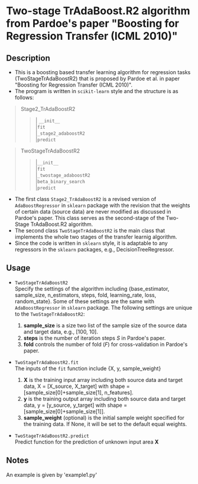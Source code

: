 # Two-stage TrAdaBoost.R2 algorithm from Pardoe's paper "Boosting for Regression Transfer (ICML 2010)"

## Description

* This is a boosting based transfer learning algorithm for regression tasks (TwoStageTrAdaBoostR2) that is proposed by Pardoe et al. in paper "Boosting for Regression Transfer (ICML 2010)". 
* The program is written in `scikit-learn` style and the structure is as follows: <br />
>Stage2_TrAdaBoostR2 <br />
>>| `__init__`<br />
>>|`fit` <br />
>>|`_stage2_adaboostR2`<br />
>>|`predict` <br />

>TwoStageTrAdaBoostR2
>>|`__init__`<br />
>>|`fit`<br />
>>|`_twostage_adaboostR2`<br />
>>|`beta_binary_search`<br />
>>|`predict`

* The first class `Stage2_TrAdaBoostR2` is a revised version of `AdaBoostRegressor` in `sklearn` package with the revision that the weights of certain data (source data) are never modified as discussed in Pardoe's paper. This class serves as the second-stage of the Two-Stage TrAdaBoost.R2 algorithm. 
* The second class `TwoStageTrAdaBoostR2` is the main class that implements the whole two stages of the transfer learnig algorithm. 
* Since the code is written in `sklearn` style, it is adaptable to any regressors in the `sklearn` packages, e.g., DecisionTreeRegressor.

## Usage
* `TwoStageTrAdaBoostR2`<br />
   Specify the settings of the algorithm including {base_estimator, sample_size, n_estimators, steps, fold, learning_rate, loss, random_state}. Some of these settings are the same with `AdaBoostRegressor` in `sklearn` package. The following settings are unique to the `TwoStageTrAdaBoostR2`:
   1. **sample_size** is a size two list of the sample size of the source data and target data, e.g., [100, 10]. 
   2. **steps** is the number of iteration steps *S* in Pardoe's paper. 
   3. **fold** controls the number of fold (*F*) for cross-validation in Pardoe's paper. 

*  `TwoStageTrAdaBoostR2.fit` <br />
   The inputs of the `fit` function include {X, y, sample_weight}
   1. **X** is the training input array including both source data and target data, X = [X_source, X_target] with shape = [sample_size[0]+sample_size[1], n_features]. 
   2. **y** is the training output  array including both source data and target data, y = [y_source, y_target] with shape = [sample_size[0]+sample_size[1]]. 
   3. **sample_weight** (optional) is the initial sample weight specified for the training data. If None, it will be set to the default equal weights. 
* `TwoStageTrAdaBoostR2.predict` <br />
Predict function for the prediction of unknown input area **X**
## Notes
An example is given by 'example1.py'
